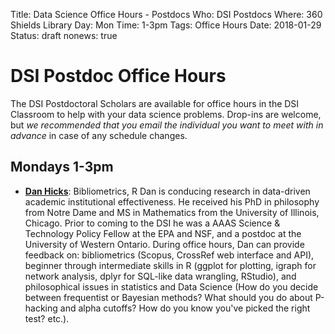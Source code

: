 Title: Data Science Office Hours - Postdocs
Who: DSI Postdocs
Where: 360 Shields Library
Day: Mon
Time: 1-3pm
Tags: Office Hours
Date: 2018-01-29
Status: draft
nonews: true

# DSI Postdoc Office Hours

The DSI Postdoctoral Scholars are available for office hours in the DSI Classroom to
help with your data science problems. Drop-ins are welcome, but *we
recommended that you email the individual you want to meet with in advance* in
case of any schedule changes.

## Mondays 1-3pm
* __[Dan Hicks](mailto:djhicks@ucdavis.edu)__: Bibliometrics, R
	Dan is conducing research in data-driven academic institutional effectiveness. He received his PhD in philosophy from Notre Dame and MS in Mathematics from the University of Illinois, Chicago. Prior to coming to the DSI he was a AAAS Science & Technology Policy Fellow at the EPA and NSF, and a postdoc at the University of Western Ontario. During office hours, Dan can provide feedback on: bibliometrics (Scopus, CrossRef web interface and API), beginner through intermediate skills in R (ggplot for plotting, igraph for network analysis, dplyr for SQL-like data wrangling, RStudio), and philosophical issues in statistics and Data Science (How do you decide between frequentist or Bayesian methods? What should you do about P-hacking and alpha cutoffs? How do you know you've picked the right test? etc.).
